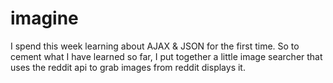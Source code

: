 # imagine

I spend this week learning about AJAX & JSON for the first time. So to cement what I have learned so far, 
I put together a little image searcher that uses the reddit api to grab images from reddit displays it. 
